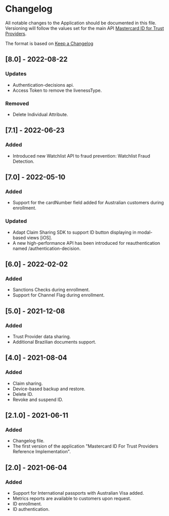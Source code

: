 # Changelog
All notable changes to the Application should be documented in this file.
Versioning will follow the values set for the main API [Mastercard ID for Trust Providers](https://developer.mastercard.com/mastercard-id-for-tp/documentation/).

The format is based on [Keep a Changelog](https://keepachangelog.com/en/1.0.0/)


## [8.0] - 2022-08-22
### Updates
- Authentication-decisions api.
- Access Token to remove the livenessType.

### Removed
- Delete Individual Attribute.

## [7.1] - 2022-06-23
### Added
- Introduced new Watchlist API to fraud prevention:
Watchlist Fraud Detection.

## [7.0] - 2022-05-10
### Added
- Support for the cardNumber field added for Australian customers during enrollment.

### Updated
- Adapt Claim Sharing SDK to support ID button displaying in modal-based views [iOS].
- A new high-performance API has been introduced for reauthentication named /authentication-decision.

## [6.0] - 2022-02-02
### Added
- Sanctions Checks during enrollment.
- Support for Channel Flag during enrollment.

## [5.0] - 2021-12-08
### Added
- Trust Provider data sharing.
- Additional Brazilian documents support.

## [4.0] - 2021-08-04
### Added
- Claim sharing.
- Device-based backup and restore.
- Delete ID.
- Revoke and suspend ID.

## [2.1.0] - 2021-06-11
### Added
- Changelog file.
- The first version of the application "Mastercard ID For Trust Providers Reference Implementation".

## [2.0] -  2021-06-04
### Added
- Support for International passports with Australian Visa added.
- Metrics reports are available to customers upon request.
- ID enrollment.
- ID authentication.


